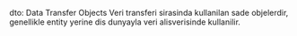 dto: Data Transfer Objects 
    Veri transferi sirasinda kullanilan sade objelerdir, genellikle entity yerine dis dunyayla veri alisverisinde kullanilir. 

